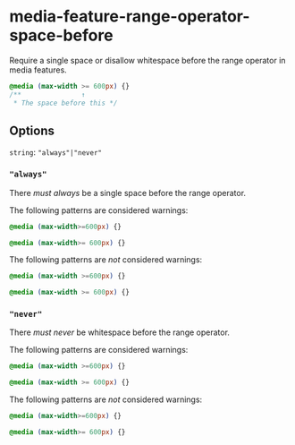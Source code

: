 # media-feature-range-operator-space-before

Require a single space or disallow whitespace before the range operator in media features.

```css
@media (max-width >= 600px) {}
/**               ↑
 * The space before this */
```

## Options

`string`: `"always"|"never"`

### `"always"`

There *must always* be a single space before the range operator.

The following patterns are considered warnings:

```css
@media (max-width>=600px) {}
```

```css
@media (max-width>= 600px) {}
```

The following patterns are *not* considered warnings:

```css
@media (max-width >=600px) {}
```

```css
@media (max-width >= 600px) {}
```

### `"never"`

There *must never* be whitespace before the range operator.

The following patterns are considered warnings:

```css
@media (max-width >=600px) {}
```

```css
@media (max-width >= 600px) {}
```

The following patterns are *not* considered warnings:

```css
@media (max-width>=600px) {}
```

```css
@media (max-width>= 600px) {}
```
